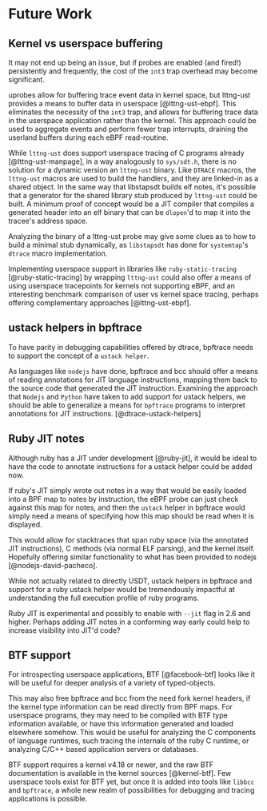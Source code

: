 # Future Work

## Kernel vs userspace buffering

It may not end up being an issue, but if probes are enabled (and fired!) persistently and frequently, the cost of the `int3` trap overhead may become significant.

uprobes allow for buffering trace event data in kernel space, but lttng-ust provides a means to buffer data in userspace [@lttng-ust-ebpf]. This eliminates the necessity of the `int3` trap, and allows for buffering trace data in the userspace application rather than the kernel. This approach could be used to aggregate events and perform fewer trap interrupts, draining the userland buffers during each eBPF read-routine.

While `lttng-ust` does support userspace tracing of C programs already [@lttng-ust-manpage], in a way analogously to `sys/sdt.h`, there is no solution for a dynamic version an `lttng-ust` binary. Like `DTRACE` macros, the `lttng-ust` macros are used to build the handlers, and they are linked-in as a shared object. In the same way that libstapsdt builds elf notes, it's possible that a generator for the shared library stub produced by `lttng-ust` could be built. A minimum proof of concept would be a JIT compiler that compiles a generated header into an elf binary that can be `dlopen`'d to map it into the tracee's address space.

Analyzing the binary of a lttng-ust probe may give some clues as to how to build a minimal stub dynamically, as `libstapsdt` has done for `systemtap`'s `dtrace` macro implementation.

Implementing userspace support in libraries like `ruby-static-tracing` [@ruby-static-tracing] by wrapping `lttng-ust` could also offer a means of using userspace tracepoints for kernels not supporting eBPF, and an interesting benchmark comparison of user vs kernel space tracing, perhaps offering complementary approaches [@lttng-ust-ebpf].

## ustack helpers in bpftrace

To have parity in debugging capabilities offered by dtrace, bpftrace needs to support the concept of a `ustack helper`.

As languages like `nodejs` have done, bpftrace and bcc should offer a means of reading annotations for JIT language instructions,
mapping them back to the source code that generated the JIT instruction. Examining the approach that `Nodejs` and `Python` have taken
to add support for ustack helpers, we should be able to generalize a means for `bpftrace` programs to interpret annotations for JIT instructions. [@dtrace-ustack-helpers]

## Ruby JIT notes

Although ruby has a JIT under development [@ruby-jit], it would be ideal to have the code to annotate instructions for a ustack helper could be added
now.

If ruby's JIT simply wrote out notes in a way that would be easily loaded into a BPF map to notes by instruction, the eBPF probe can
just check against this map for notes, and then the `ustack` helper in bpftrace would simply need a means of specifying how
this map should be read when it is displayed.

This would allow for stacktraces that span ruby space (via the annotated JIT instructions), C methods (via normal ELF parsing), and the kernel itself. Hopefully offering similar functionality to what has been provided to nodejs [@nodejs-david-pacheco].

While not actually related to directly USDT, ustack helpers in bpftrace and support for a ruby ustack helper would be tremendously impactful at understanding the full execution profile of ruby programs.

Ruby JIT is experimental and possibly to enable with `--jit` flag in 2.6 and higher. Perhaps adding JIT notes in a conforming way early could help to increase visibility into JIT'd code?
## BTF support

For introspecting userspace applications, BTF [@facebook-btf] looks like it will be useful for deeper analysis of a variety of typed-objects.

This may also free bpftrace and bcc from the need fork kernel headers, if the kernel type information can be read directly from BPF maps. For userspace programs, they may need to be compiled with BTF type information available, or have this information generated and loaded elsewhere somehow. This would be useful for analyzing the C components of language runtimes, such tracing the internals of the ruby C runtime, or analyzing C/C++ based application servers or databases.

BTF support requires a kernel v4.18 or newer, and the raw BTF documentation is available in the kernel sources [@kernel-btf]. Few userspace tools exist for BTF yet, but once it is added into tools like `libbcc` and `bpftrace`, a whole new realm of possibilities for debugging and tracing applications is possible.
